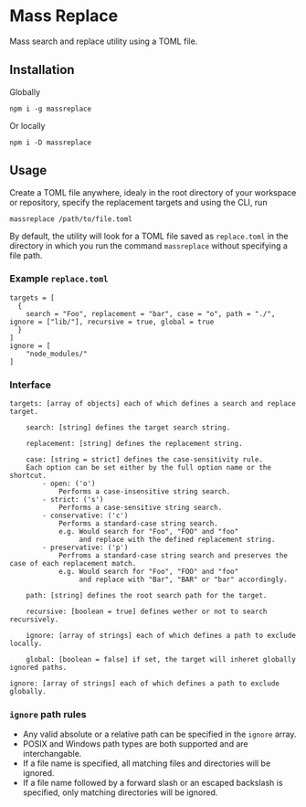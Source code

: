 # Mass Replace

Mass search and replace utility using a TOML file.

## Installation

Globally
````
npm i -g massreplace
````

Or locally
````
npm i -D massreplace
````

## Usage

Create a TOML file anywhere, idealy in the root directory of your workspace or repository, specify the replacement targets and using the CLI, run

````(bash)
massreplace /path/to/file.toml
````

By default, the utility will look for a TOML file saved as `replace.toml` in the directory in which you run the command `massreplace` without specifying a file path.

### Example `replace.toml`

````(toml)
targets = [
  {
    search = "Foo", replacement = "bar", case = "o", path = "./", ignore = ["lib/"], recursive = true, global = true
  }
]
ignore = [
    "node_modules/"
]
````

### Interface

````()
targets: [array of objects] each of which defines a search and replace target.

    search: [string] defines the target search string.

    replacement: [string] defines the replacement string.

    case: [string = strict] defines the case-sensitivity rule.
    Each option can be set either by the full option name or the shortcut.
        - open: ('o')
            Performs a case-insensitive string search.
        - strict: ('s')
            Performs a case-sensitive string search.
        - conservative: ('c')
            Performs a standard-case string search.
            e.g. Would search for "Foo", "FOO" and "foo"
                 and replace with the defined replacement string.
        - preservative: ('p')
            Perfroms a standard-case string search and preserves the case of each replacement match.
            e.g. Would search for "Foo", "FOO" and "foo"
                 and replace with "Bar", "BAR" or "bar" accordingly.

    path: [string] defines the root search path for the target.

    recursive: [boolean = true] defines wether or not to search recursively.

    ignore: [array of strings] each of which defines a path to exclude locally.

    global: [boolean = false] if set, the target will inheret globally ignored paths.

ignore: [array of strings] each of which defines a path to exclude globally.
````

### `ignore` path rules

* Any valid absolute or a relative path can be specified in the `ignore` array.
* POSIX and Windows path types are both supported and are interchangable.
* If a file name is specified, all matching files and directories will be ignored.
* If a file name followed by a forward slash or an escaped backslash is specified, only matching directories will be ignored.